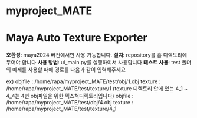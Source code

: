# myproject_MATE
# Maya Auto Texture Exporter

**호환성**: maya2024 버전에서만 사용 가능합니다.
**설치**: repository를 홈 디렉토리에 두어야 합니다
**사용 방법**: ui_main.py를 실행하여서 사용합니다 
**테스트 사용**: test 폴더의 예제를 사용할 때에 경로를 다음과 같이 입력해주세요

ex)
objfile : /home/rapa/myproject_MATE/test/obj/1.obj
texture : /home/rapa/myproject_MATE/test/texture/1
(texture 디렉토리 안에 있는 4_1 ~ 4_4는 4번 obj파일을 위한 텍스쳐디렉토리입니다)
objfile : /home/rapa/myproject_MATE/test/obj/4.obj
texture : /home/rapa/myproject_MATE/test/texture/4_1
